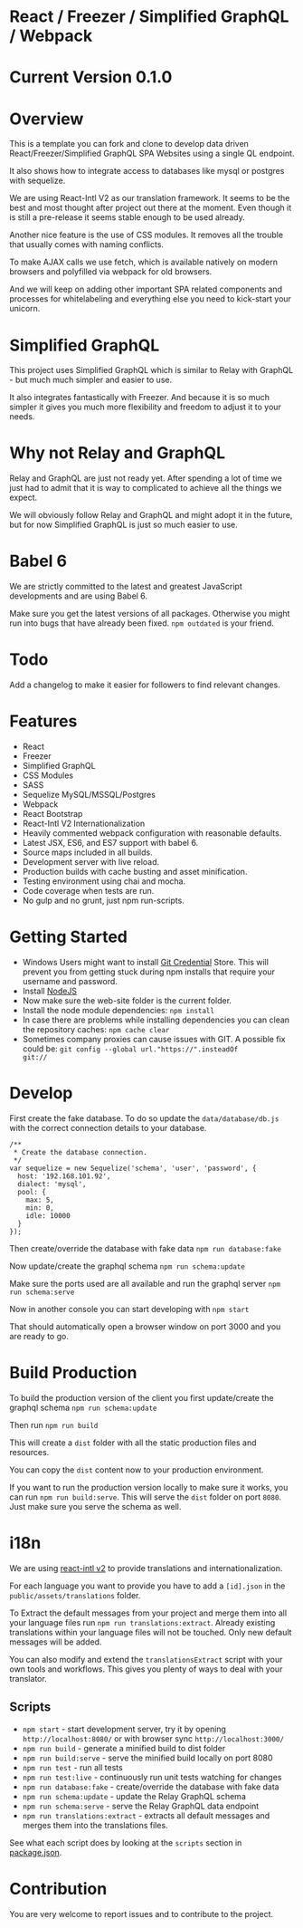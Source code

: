 # React / Freezer / Simplified GraphQL / Webpack

# Current Version 0.1.0

# Overview

This is a template you can fork and clone to develop data driven React/Freezer/Simplified GraphQL SPA Websites using a single QL endpoint.

It also shows how to integrate access to databases like mysql or postgres with sequelize.

We are using React-Intl V2 as our translation framework. It seems to be the best and most thought after project out there at the moment.
Even though it is still a pre-release it seems stable enough to be used already.

Another nice feature is the use of CSS modules. It removes all the trouble that usually comes with naming conflicts.

To make AJAX calls we use fetch, which is available natively on modern browsers and polyfilled via webpack for old browsers.

And we will keep on adding other important SPA related components and processes for whitelabeling and everything else you need to kick-start your unicorn.

# Simplified GraphQL

This project uses Simplified GraphQL which is similar to Relay with GraphQL - but much much simpler and easier to use.

It also integrates fantastically with Freezer. And because it is so much simpler it gives you much more flexibility and freedom to adjust it to your needs.

# Why not Relay and GraphQL

Relay and GraphQL are just not ready yet. After spending a lot of time we just had to admit that it is way to complicated to achieve all the things we expect.

We will obviously follow Relay and GraphQL and might adopt it in the future, but for now Simplified GraphQL is just so much easier to use.

# Babel 6

We are strictly committed to the latest and greatest JavaScript developments and are using Babel 6.

Make sure you get the latest versions of all packages. Otherwise you might run into bugs that have already been fixed. `npm outdated` is your friend.

# Todo

Add a changelog to make it easier for followers to find relevant changes.

# Features
* React
* Freezer
* Simplified GraphQL
* CSS Modules
* SASS
* Sequelize MySQL/MSSQL/Postgres
* Webpack
* React Bootstrap
* React-Intl V2 Internationalization
* Heavily commented webpack configuration with reasonable defaults.
* Latest JSX, ES6, and ES7 support with babel 6.
* Source maps included in all builds.
* Development server with live reload.
* Production builds with cache busting and asset minification.
* Testing environment using chai and mocha.
* Code coverage when tests are run.
* No gulp and no grunt, just npm run-scripts.

# Getting Started

* Windows Users might want to install [Git Credential](https://chocolatey.org/packages/git-credential-winstore) Store.
  This will prevent you from getting stuck during npm installs that require your username and password.
* Install [NodeJS](https://nodejs.org/)
* Now make sure the web-site folder is the current folder.
* Install the node module dependencies: <code>npm install</code>
* In case there are problems while installing dependencies you can clean the repository caches: <code>npm cache clear</code>
* Sometimes company proxies can cause issues with GIT. A possible fix could be: <code>git config --global url."https://".insteadOf git://</code>

# Develop

First create the fake database. To do so update the `data/database/db.js` with the correct connection details to your database.

    /**
     * Create the database connection.
     */
    var sequelize = new Sequelize('schema', 'user', 'password', {
      host: '192.168.101.92',
      dialect: 'mysql',
      pool: {
        max: 5,
        min: 0,
        idle: 10000
      }
    });

Then create/override the database with fake data `npm run database:fake`

Now update/create the graphql schema `npm run schema:update`

Make sure the ports used are all available and run the graphql server `npm run schema:serve`

Now in another console you can start developing with `npm start`

That should automatically open a browser window on port 3000 and you are ready to go.

# Build Production

To build the production version of the client you first update/create the graphql schema `npm run schema:update`

Then run `npm run build`

This will create a `dist` folder with all the static production files and resources.

You can copy the `dist` content now to your production environment.

If you want to run the production version locally to make sure it works, you can run `npm run build:serve`.
This will serve the `dist` folder on port `8080`. Just make sure you serve the schema as well.

# i18n

We are using [react-intl v2](https://github.com/yahoo/react-intl/issues/162) to provide translations and internationalization.

For each language you want to provide you have to add a `[id].json` in the `public/assets/translations` folder.

To Extract the default messages from your project and merge them into all your language files run `npm run translations:extract`.
Already existing translations within your language files will not be touched. Only new default messages will be added.

You can also modify and extend the `translationsExtract` script with your own tools and workflows. This gives you plenty of ways to deal with your translator.

## Scripts

* `npm start` - start development server, try it by opening `http://localhost:8080/` or with browser sync `http://localhost:3000/`
* `npm run build` - generate a minified build to dist folder
* `npm run build:serve` - serve the minified build locally on port 8080
* `npm run test` - run all tests
* `npm run test:live` - continuously run unit tests watching for changes
* `npm run database:fake` - create/override the database with fake data
* `npm run schema:update` - update the Relay GraphQL schema
* `npm run schema:serve` - serve the Relay GraphQL data endpoint
* `npm run translations:extract` - extracts all default messages and merges them into the translations files.

See what each script does by looking at the `scripts` section in [package.json](./package.json).

# Contribution

You are very welcome to report issues and to contribute to the project.